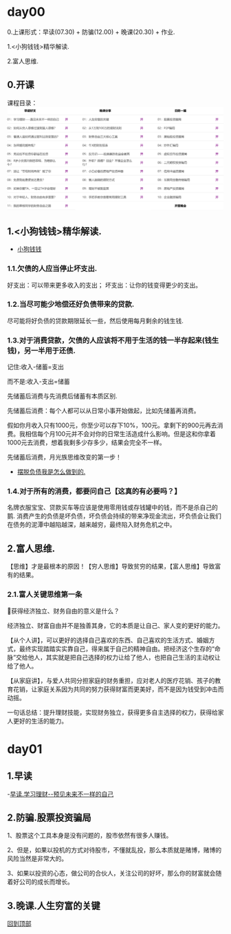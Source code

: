 #  day00


0.上课形式：早读(07.30) + 防骗(12.00) + 晚课(20.30) + 作业.

1.<小狗钱钱>精华解读.

2.富人思维.
##  0.开课

课程目录：
![目录](./pic/day1_1.png)

##  1.<小狗钱钱>精华解读.

 - [小狗钱钱](./doc/小狗钱钱.pdf)

### 1.1.欠债的人应当停止坏支出.
好支出：可以带来更多收入的支出；
坏支出：让你的钱变得更少的支出。

### 1.2.当尽可能少地偿还好负债带来的贷款.
尽可能将好负债的贷款期限延长一些，然后使用每月剩余的钱生钱.

### 1.3.对于消费贷款，欠债的人应该将不用于生活的钱一半存起来(钱生钱)，另一半用于还债.
记住:收入-储蓄=支出

而不是:收入-支出=储蓄

先储蓄后消费与先消费后储蓄有本质区别.

先储蓄后消费：每个人都可以从日常小事开始做起，比如先储蓄再消费。

假如你月收入只有1000元，你至少可以存下10%，100元。拿剩下的900元再去消费。我相信每个月100元并不会对你的日常生活造成什么影响。但是这和你拿着1000元去消费，想着我剩多少存多少，结果会完全不一样。

先储蓄后消费，月光族思维改变的第一步！

- [摆脱负债我是怎么做到的.](https://mp.weixin.qq.com/s?__biz=MzUyMTMzNzIwMg==&mid=2247483703&idx=1&sn=469de539e93691a59ddc8a571afa3997&chksm=f9dde12aceaa683c2ad6fb09fb199bda45e36402802b9e18c8e06c19ca65c4dc587edc8ec482&mpshare=1&scene=1&srcid=12197ICdhFHd1L7BWc6ilu0K&sharer_sharetime=1576741529639&sharer_shareid=7f2ef8062db941cd6f362e2b47bfec4b&exportkey=A4dMkMXTbRj3ESLC3RlrBUw%3D&pass_ticket=ZYSINZZTwwYR48b5EB%2FaOYIfTcAzsEvb7Fj4FaohLuwq8dA9HrUINDNmt09UtcwG#rd)

### 1.4.对于所有的消费，都要问自己【这真的有必要吗？】

名牌衣服宝宝、贷款买车等应该是使用零用钱或存钱罐中的钱，而不是杀自己的鹅.
消费产生的负债是坏负债，坏负债会持续的带来净现金流出，坏负债会让我们在债务的泥潭中越陷越深，越来越穷，最终陷入财务危机之中。


##  2.富人思维.
【思维】才是最根本的原因！【穷人思维】导致贫穷的结果，【富人思维】导致富有的结果。


###  2.1.富人关键思维第一条
🔆获得经济独立、财务自由的意义是什么？

经济独立、财富自由并不是独善其身，它的本质是让自己、家人变的更好的能力。

【从个人讲】，可以更好的选择自己喜欢的东西、自己喜欢的生活方式、婚姻方式，最终实现踏踏实实靠自己，得来属于自己的精神自由。把经济这个生存的“命脉”交给他人，其实就是把自己选择的权力让给了他人，也把自己生活的主动权让给了他人。

【从家庭讲】，与爱人共同分担家庭的财务重担，应对老人的医疗花销、孩子的教育花销，让家庭关系因为共同的努力获得财富而更美好，而不是因为钱受到冲击而动摇。

一句话总结：提升理财技能，实现财务独立，获得更多自主选择的权力，获得给家人更好的生活的能力。





# day01

##  1.早读
-[早读.学习理财--预见未来不一样的自己](http://xiaobai.yaocaiwuziyou.com/index.php/Home/OldTest/Zao?num=1)


##  2.防骗.股票投资骗局

1、股票这个工具本身是没有问题的，股市依然有很多人赚钱。

2、但是，如果以投机的方式对待股市，不懂就乱投，那么本质就是赌博，赌博的风险当然是非常大的。

3、如果以投资的心态，做公司的合伙人，关注公司的好坏，那么你的财富就会随着好公司的成长而增长。

##  3.晚课.人生穷富的关键











[回到顶部](#readme)





